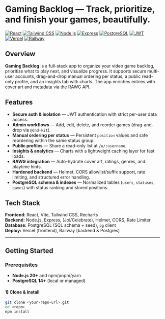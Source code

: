 # Gaming Backlog — Track, prioritize, and finish your games, beautifully.

[![React](https://img.shields.io/badge/Frontend-React-61DAFB?logo=react&logoColor=222)](#tech-stack)
[![Tailwind CSS](https://img.shields.io/badge/Styling-Tailwind-38B2AC?logo=tailwind-css&logoColor=fff)](#tech-stack)
[![Node.js](https://img.shields.io/badge/Backend-Node.js-339933?logo=node.js&logoColor=fff)](#tech-stack)
[![Express](https://img.shields.io/badge/API-Express-000?logo=express&logoColor=fff)](#tech-stack)
[![PostgreSQL](https://img.shields.io/badge/DB-PostgreSQL-4169E1?logo=postgresql&logoColor=fff)](#tech-stack)
[![JWT](https://img.shields.io/badge/Auth-JWT-000000?logo=jsonwebtokens&logoColor=fff)](#features)
[![Vercel](https://img.shields.io/badge/Frontend%20Hosting-Vercel-000?logo=vercel&logoColor=fff)](#deployment)
[![Railway](https://img.shields.io/badge/Backend%20Hosting-Railway-0B0D0E?logo=railway&logoColor=fff)](#deployment)

## Overview
**Gaming Backlog** is a full-stack app to organize your video game backlog, prioritize what to play next, and visualize progress. It supports secure multi-user accounts, drag-and-drop manual ordering per status, a public read-only profile, and an insights tab with charts. The app enriches entries with cover art and metadata via the RAWG API.

## Features
- **Secure auth & isolation** — JWT authentication with strict per-user data access.
- **Admin workflows** — Add, edit, delete, and reorder games (drag-and-drop via `@dnd-kit`).
- **Manual ordering per status** — Persistent `position` values and safe reordering within the same status group.
- **Public profiles** — Share a read-only list at `/u/:username`.
- **Insights & analytics** — Charts with a lightweight caching layer for fast loads.
- **RAWG integration** — Auto-hydrate cover art, ratings, genres, and playtime hints.
- **Hardened backend** — Helmet, CORS allowlist/suffix support, rate limiting, and structured error handling.
- **PostgreSQL schema & indexes** — Normalized tables (`users`, `statuses`, `games`) with status ranking and stored positions.

## Tech Stack
**Frontend:** React, Vite, Tailwind CSS, Recharts  
**Backend:** Node.js, Express, (Joi/Celebrate), Helmet, CORS, Rate Limiter  
**Database:** PostgreSQL (SQL schema + seed), `pg` client  
**Deploy:** Vercel (frontend), Railway (backend & Postgres)

---

## Getting Started

### Prerequisites
- **Node.js 20+** and npm/pnpm/yarn
- **PostgreSQL 14+** (local or managed)

#### 1) Clone & Install
```bash
git clone <your-repo-url>.git
cd <repo>
npm install
